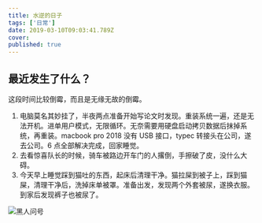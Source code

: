 ```yaml
---
title: 水逆的日子
tags: ['日常']
date: 2019-03-10T09:03:41.789Z
cover:
published: true
---
```


## 最近发生了什么？

这段时间比较倒霉，而且是无缘无故的倒霉。

1. 电脑莫名其妙挂了，半夜两点准备开始写论文时发现。重装系统一遍，还是无法开机。进单用户模式，无限循环。无奈需要用硬盘启动拷贝数据后抹掉系统，再重装。macbook pro 2018 没有 USB 接口，typec 转接头在公司，遂去公司。6 点全部解决完成，回家睡觉。
2. 去看惊喜队长的时候，骑车被路边开车门的人撂倒，手擦破了皮，没什么大碍。
3. 今天早上睡觉踩到猫吐的东西，起床后清理干净。猫拉屎到被子上，踩到猫屎，清理干净后，洗掉床单被罩。准备出发，发现两个外套被尿，遂换衣服。到家后发现裤子也被尿了。

![黑人问号](https://b-ssl.duitang.com/uploads/item/201608/01/20160801164141_2drSZ.jpeg)
